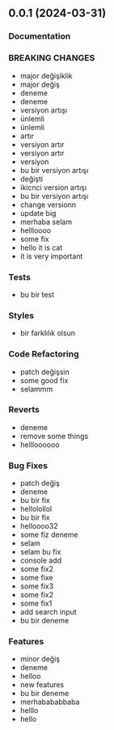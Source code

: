
## 0.0.1 (2024-03-31)
### Documentation
### BREAKING CHANGES
 * major değişiklik
 * major değiş
 * deneme
 * deneme
 * versiyon artışı
 * ünlemli
 * ünlemli
 * artır
 * versiyon artır
 * versiyon artır
 * versiyon
 * bu bir versiyon artışı
 * değişti
 * ikicnci version artışı
 * bu bir versiyon artışı
 * change versionn
 * update big
 * merhaba selam
 * hellloooo
 * some fix
 * hello it is cat
 * it is very important
### Tests
 * bu bir test
### Styles
 * bir farklılık olsun
### Code Refactoring
 * patch değişsin
 * some good fix
 * selammm
### Reverts
 * deneme
 * remove some things
 * hellloooooo
### Bug Fixes
 * patch değiş
 * deneme
 * bu bir fix
 * hellolollol
 * bu bir fix
 * helloooo32
 * some fiz deneme
 * selam
 * selam bu fix
 * console add
 * some fix2
 * some fixe
 * some fix3
 * some fix2
 * some fix1
 * add search input
 * bu bir deneme
### Features
 * minor değiş
 * deneme
 * helloo
 * new features
 * bu bir deneme
 * merhabababbaba
 * helllo
 * hello